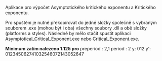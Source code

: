 Aplikace pro výpočet Asymptotického kritického exponentu a Kritického exponentu.

Pro spuštění je nutné překopírovat do jedné složky společně s vybraným souborem .exe (mohou být i oba) všechny soubory .dll a obě složky (platforms a styles). Následně by mělo stačit spustit aplikaci Asymptotical_Critical_Exponent.exe nebo Critical_Exponent.exe. 

**Minimum zatím nalezeno 1.125 pro** 
preperiod : 2,1
period : 2
y: 012
y': 012345062741032546072143052647
